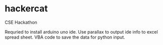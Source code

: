 # hackercat
CSE Hackathon


Requried to install arduino uno ide.
Use parallax to output ide info to excel spread sheet.
VBA code to save the data for python input.
